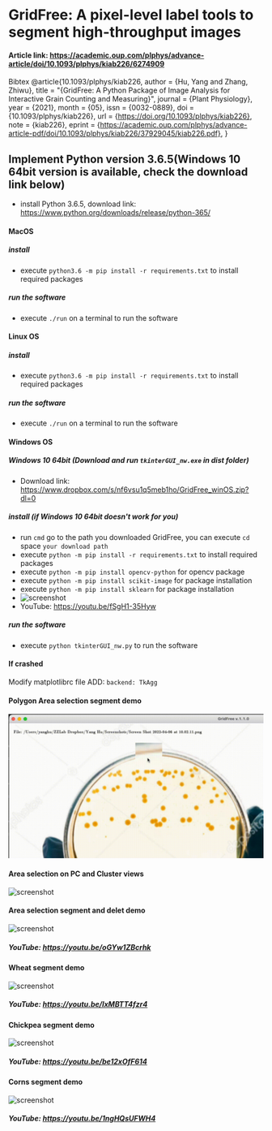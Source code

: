 # GridFree: A pixel-level label tools to segment high-throughput images
#### Article link: https://academic.oup.com/plphys/advance-article/doi/10.1093/plphys/kiab226/6274909
Bibtex @article{10.1093/plphys/kiab226,
    author = {Hu, Yang and Zhang, Zhiwu},
    title = "{GridFree: A Python Package of Image Analysis for Interactive Grain Counting and Measuring}",
    journal = {Plant Physiology},
    year = {2021},
    month = {05},
    issn = {0032-0889},
    doi = {10.1093/plphys/kiab226},
    url = {https://doi.org/10.1093/plphys/kiab226},
    note = {kiab226},
    eprint = {https://academic.oup.com/plphys/advance-article-pdf/doi/10.1093/plphys/kiab226/37929045/kiab226.pdf},
}

## Implement Python version 3.6.5(Windows 10 64bit version is available, check the download link below)
* install Python 3.6.5, download link: https://www.python.org/downloads/release/python-365/
<!--![screenshot](https://raw.githubusercontent.com/12HuYang/FreeCADITS/master/Training_intro.png)-->
<!--![screenshot](https://raw.githubusercontent.com/12HuYang/GridFree/master/compare.png)
![screenshot](https://raw.githubusercontent.com/12HuYang/GridFree/master/normaldistribution.png)-->
<!--#### RUN ```pip3 install plantlabeller``` to install from terminal, if you cannot run ```pip3```, use ```python3 -m pip install plantlabeller```.
#### Linux user may need to use ```sudo pip3 install plantlabeller``` or ```sudo python3 -m pip install plantlabeller```.-->
#### MacOS
##### install
* execute ```python3.6 -m pip install -r requirements.txt``` to install required packages
<!--* execute ```brew install gdal``` to install required packages
* execute ```python3 -m pip install rasterio``` to install required packages-->
##### run the software
* execute ```./run``` on a terminal to run the software
#### Linux OS
#####  install
* execute ```python3.6 -m pip install -r requirements.txt``` to install required packages
<!--* execute ```sudo add-apt-repository ppa:ubuntugis/ppa```
* execute ```sudo apt-get update```
* execute ```sudo apt-get install python-numpy gdal-bin libgdal-dev```
* execute ```python3 -m pip install rasterio``` -->
##### run the software
* execute ```./run``` on a terminal to run the software
#### Windows OS 

##### Windows 10 64bit (Download and run ```tkinterGUI_nw.exe``` in dist folder)
* Download link: https://www.dropbox.com/s/nf6vsu1q5meb1ho/GridFree_winOS.zip?dl=0

##### install (if Windows 10 64bit doesn't work for you)
* run ```cmd``` go to the path you downloaded GridFree, you can execute ```cd``` space ```your download path```
* execute ```python -m pip install -r requirements.txt``` to install required packages
* execute ```python -m pip install opencv-python``` for opencv package
* execute ```python -m pip install scikit-image``` for package installation
* execute ```python -m pip install sklearn``` for package installation
* ![screenshot](https://raw.githubusercontent.com/12HuYang/GridFree/master/win-smallw-startdemo.gif)
* YouTube: https://youtu.be/fSgH1-35Hyw
<!--* Windows 32bit OS execute ```py -m pip install rasterio‑1.0.24+gdal24‑cp36‑cp36m‑win32.whl```
* Windows 64 bit OS execute ```py -m pip install rasterio‑1.0.24+gdal24‑cp36‑cp36m‑win_amd64.whl```-->
##### run the software
* execute ```python tkinterGUI_nw.py``` to run the software
<!--#### dup1OUTPUT.tif 
dup1OUTPUT.tif is a sample filed image, download it to GridFree folder:
https://drive.google.com/file/d/1hZzEpsqDWq7yrXRgDWwbDmQCY2iGni3Z/view?usp=sharing-->


<!---#### ***GDAL instllation instruction:***
1. RUN ```pip3 install GDAL==2.4.2```
   - if failed with error: > gdal-config not found
   - go to step 2.
2. RUN ```brew install gdal```, go to step 1
   - if failed with "gcc" go to step 3
3. RUN ```brew reinstall gcc```, go to step 1--->
#### If crashed
Modify matplotlibrc file ADD: ```backend: TkAgg```
<!--#### Reference
- [1] ImageJ https://imagej.nih.gov/ij/download.html
- [2] SeedCounter https://www.frontiersin.org/articles/10.3389/fpls.2016.01990/full
- [3] GrainScan https://plantmethods.biomedcentral.com/articles/10.1186/1746-4811-10-23-->
#### Polygon Area selection segment demo
![screenshot](https://raw.githubusercontent.com/12HuYang/GridFree/master/PolygonSelectionDemo.gif)

#### Area selection on PC and Cluster views
![screenshot](https://raw.githubusercontent.com/12HuYang/GridFree/master/areasel_gridfree.gif)

#### Area selection segment and delet demo
![screenshot](https://raw.githubusercontent.com/12HuYang/GridFree/master/areaselection.gif)
##### YouTube: https://youtu.be/oGYw1ZBcrhk

#### Wheat segment demo
![screenshot](https://raw.githubusercontent.com/12HuYang/GridFree/master/wheatdemo.gif)
##### YouTube: https://youtu.be/IxMBTT4fzr4

#### Chickpea segment demo
![screenshot](https://raw.githubusercontent.com/12HuYang/GridFree/master/480demo.gif)
##### YouTube: https://youtu.be/be12xOfF614

#### Corns segment demo
![screenshot](https://raw.githubusercontent.com/12HuYang/GridFree/master/corns_demo.gif)
##### YouTube: https://youtu.be/1ngHQsUFWH4


